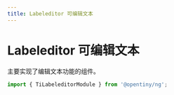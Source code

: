 ```yaml
---
title: Labeleditor 可编辑文本
---
```


# Labeleditor 可编辑文本

<div class="used-tiny">

主要实现了编辑文本功能的组件。

```typescript
import { TiLabeleditorModule } from '@opentiny/ng';
```

</div>
